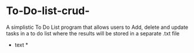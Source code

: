 # To-Do-list-crud-
A simplistic To Do List program that allows users to Add, delete and update tasks in a to do list where the results will be stored in a separate .txt file

* text *